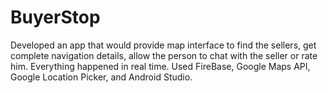# BuyerStop
Developed an app that would provide map interface to find the sellers, get complete navigation details, allow the person to chat with the seller or rate him. Everything happened in real time. Used FireBase, Google Maps API, Google Location Picker, and Android Studio.
